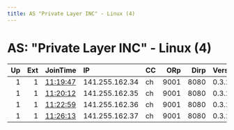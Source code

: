 ```yaml
---
title: AS "Private Layer INC" - Linux (4)
---
```


# AS: "Private Layer INC" - Linux (4)

|   Up |   Ext | JoinTime                                                                                            | IP             | CC   |   ORp |   Dirp | Version   | Contact    | Nickname   |   eFamMembers |
|-----:|------:|:----------------------------------------------------------------------------------------------------|:---------------|:-----|------:|-------:|:----------|:-----------|:-----------|--------------:|
|    1 |     1 | [11:19:47](https://metrics.torproject.org/rs.html#details/FE9733F8403BA4215222B9C4CBE9386EE849732C) | 141.255.162.34 | ch   |  9001 |   8080 | 0.3.2.9   | darksoul01 | darksoul01 |             1 |
|    1 |     1 | [11:20:12](https://metrics.torproject.org/rs.html#details/7743A57C42B851FA495D4F26B5B4CA924A3F673E) | 141.255.162.35 | ch   |  9001 |   8080 | 0.3.2.9   | darksoul02 | darksoul02 |             1 |
|    1 |     1 | [11:22:59](https://metrics.torproject.org/rs.html#details/15E0D9A6BCD9247D49CB0D2E26DEC09AD48BC55C) | 141.255.162.36 | ch   |  9001 |   8080 | 0.3.2.9   | darksoul03 | darksoul03 |             1 |
|    1 |     1 | [11:26:13](https://metrics.torproject.org/rs.html#details/4DCA2E039BDFA799B0CDF557EF4937018277F521) | 141.255.162.37 | ch   |  9001 |   8080 | 0.3.2.9   | darksoul04 | darksoul04 |             1 |
